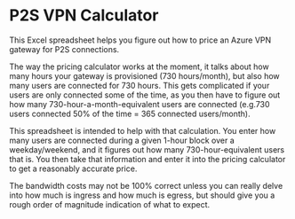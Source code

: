# P2S VPN Calculator

This Excel spreadsheet helps you figure out how to price an Azure VPN gateway for P2S connections.

The way the pricing calculator works at the moment, it talks about how many hours your gateway is provisioned (730 hours/month), but also how many users are connected for 730 hours. This gets complicated if your users are only connected some of the time, as you then have to figure out how many 730-hour-a-month-equivalent users are connected (e.g.730 users connected 50% of the time = 365 connected users/month).

This spreadsheet is intended to help with that calculation. You enter how many users are connected during a given 1-hour block over a weekday/weekend, and it figures out how many 730-hour-equivalent users that is. You then take that information and enter it into the pricing calculator to get a reasonably accurate price.

The bandwidth costs may not be 100% correct unless you can really delve into how much is ingress and how much is egress, but should give you a rough order of magnitude indication of what to expect.
